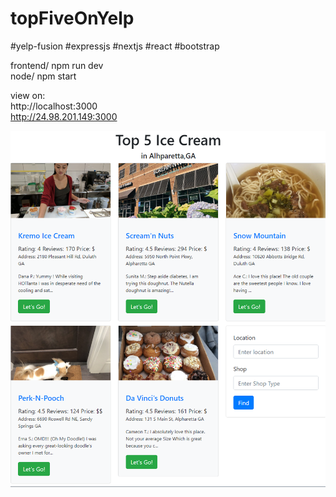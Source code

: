 # topFiveOnYelp

#yelp-fusion #expressjs #nextjs #react #bootstrap

frontend/ npm run dev  
node/ npm start  

view on:  
http://localhost:3000  
http://24.98.201.149:3000

![Alt text](/screenshot.png "screenshot")
